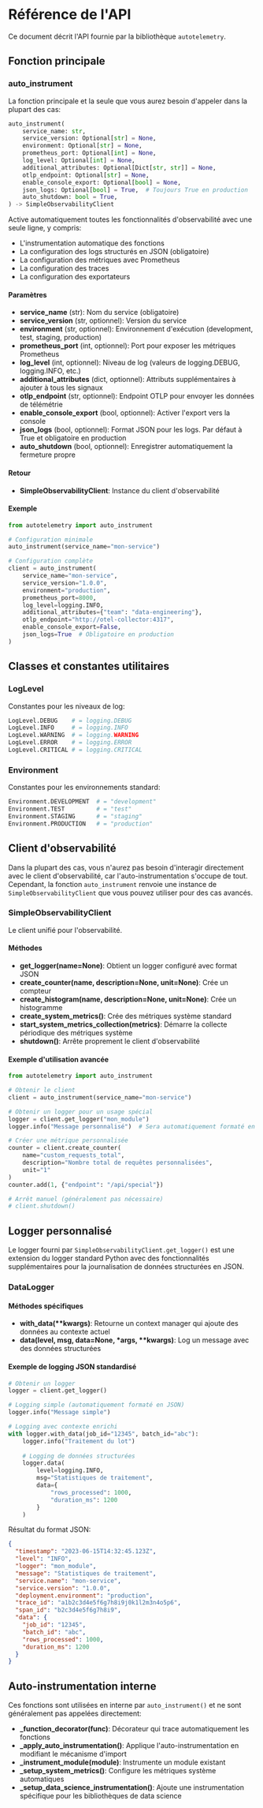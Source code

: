 # Référence de l'API

Ce document décrit l'API fournie par la bibliothèque `autotelemetry`.

## Fonction principale

### auto_instrument

La fonction principale et la seule que vous aurez besoin d'appeler dans la plupart des cas:

```python
auto_instrument(
    service_name: str,
    service_version: Optional[str] = None,
    environment: Optional[str] = None,
    prometheus_port: Optional[int] = None,
    log_level: Optional[int] = None,
    additional_attributes: Optional[Dict[str, str]] = None,
    otlp_endpoint: Optional[str] = None,
    enable_console_export: Optional[bool] = None,
    json_logs: Optional[bool] = True,  # Toujours True en production
    auto_shutdown: bool = True,
) -> SimpleObservabilityClient
```

Active automatiquement toutes les fonctionnalités d'observabilité avec une seule ligne, y compris:
- L'instrumentation automatique des fonctions
- La configuration des logs structurés en JSON (obligatoire)
- La configuration des métriques avec Prometheus
- La configuration des traces
- La configuration des exportateurs

#### Paramètres

- **service_name** (str): Nom du service (obligatoire)
- **service_version** (str, optionnel): Version du service
- **environment** (str, optionnel): Environnement d'exécution (development, test, staging, production)
- **prometheus_port** (int, optionnel): Port pour exposer les métriques Prometheus
- **log_level** (int, optionnel): Niveau de log (valeurs de logging.DEBUG, logging.INFO, etc.)
- **additional_attributes** (dict, optionnel): Attributs supplémentaires à ajouter à tous les signaux
- **otlp_endpoint** (str, optionnel): Endpoint OTLP pour envoyer les données de télémétrie
- **enable_console_export** (bool, optionnel): Activer l'export vers la console
- **json_logs** (bool, optionnel): Format JSON pour les logs. Par défaut à True et obligatoire en production
- **auto_shutdown** (bool, optionnel): Enregistrer automatiquement la fermeture propre

#### Retour

- **SimpleObservabilityClient**: Instance du client d'observabilité

#### Exemple

```python
from autotelemetry import auto_instrument

# Configuration minimale
auto_instrument(service_name="mon-service")

# Configuration complète
client = auto_instrument(
    service_name="mon-service",
    service_version="1.0.0",
    environment="production",
    prometheus_port=8000,
    log_level=logging.INFO,
    additional_attributes={"team": "data-engineering"},
    otlp_endpoint="http://otel-collector:4317",
    enable_console_export=False,
    json_logs=True  # Obligatoire en production
)
```

## Classes et constantes utilitaires

### LogLevel

Constantes pour les niveaux de log:

```python
LogLevel.DEBUG    # = logging.DEBUG
LogLevel.INFO     # = logging.INFO
LogLevel.WARNING  # = logging.WARNING
LogLevel.ERROR    # = logging.ERROR
LogLevel.CRITICAL # = logging.CRITICAL
```

### Environment

Constantes pour les environnements standard:

```python
Environment.DEVELOPMENT  # = "development"
Environment.TEST         # = "test"
Environment.STAGING      # = "staging"
Environment.PRODUCTION   # = "production"
```

## Client d'observabilité

Dans la plupart des cas, vous n'aurez pas besoin d'interagir directement avec le client d'observabilité, car l'auto-instrumentation s'occupe de tout. Cependant, la fonction `auto_instrument` renvoie une instance de `SimpleObservabilityClient` que vous pouvez utiliser pour des cas avancés.

### SimpleObservabilityClient

Le client unifié pour l'observabilité.

#### Méthodes

- **get_logger(name=None)**: Obtient un logger configuré avec format JSON
- **create_counter(name, description=None, unit=None)**: Crée un compteur
- **create_histogram(name, description=None, unit=None)**: Crée un histogramme
- **create_system_metrics()**: Crée des métriques système standard
- **start_system_metrics_collection(metrics)**: Démarre la collecte périodique des métriques système
- **shutdown()**: Arrête proprement le client d'observabilité

#### Exemple d'utilisation avancée

```python
from autotelemetry import auto_instrument

# Obtenir le client
client = auto_instrument(service_name="mon-service")

# Obtenir un logger pour un usage spécial
logger = client.get_logger("mon_module")
logger.info("Message personnalisé")  # Sera automatiquement formaté en JSON

# Créer une métrique personnalisée
counter = client.create_counter(
    name="custom_requests_total",
    description="Nombre total de requêtes personnalisées",
    unit="1"
)
counter.add(1, {"endpoint": "/api/special"})

# Arrêt manuel (généralement pas nécessaire)
# client.shutdown()
```

## Logger personnalisé

Le logger fourni par `SimpleObservabilityClient.get_logger()` est une extension du logger standard Python avec des fonctionnalités supplémentaires pour la journalisation de données structurées en JSON.

### DataLogger

#### Méthodes spécifiques

- **with_data(\*\*kwargs)**: Retourne un context manager qui ajoute des données au contexte actuel
- **data(level, msg, data=None, \*args, \*\*kwargs)**: Log un message avec des données structurées

#### Exemple de logging JSON standardisé

```python
# Obtenir un logger
logger = client.get_logger()

# Logging simple (automatiquement formaté en JSON)
logger.info("Message simple")

# Logging avec contexte enrichi
with logger.with_data(job_id="12345", batch_id="abc"):
    logger.info("Traitement du lot")
    
    # Logging de données structurées
    logger.data(
        level=logging.INFO,
        msg="Statistiques de traitement",
        data={
            "rows_processed": 1000,
            "duration_ms": 1200
        }
    )
```

Résultat du format JSON:

```json
{
  "timestamp": "2023-06-15T14:32:45.123Z",
  "level": "INFO",
  "logger": "mon_module",
  "message": "Statistiques de traitement",
  "service.name": "mon-service",
  "service.version": "1.0.0",
  "deployment.environment": "production",
  "trace_id": "a1b2c3d4e5f6g7h8i9j0k1l2m3n4o5p6",
  "span_id": "b2c3d4e5f6g7h8i9",
  "data": {
    "job_id": "12345",
    "batch_id": "abc",
    "rows_processed": 1000,
    "duration_ms": 1200
  }
}
```

## Auto-instrumentation interne

Ces fonctions sont utilisées en interne par `auto_instrument()` et ne sont généralement pas appelées directement:

- **_function_decorator(func)**: Décorateur qui trace automatiquement les fonctions
- **_apply_auto_instrumentation()**: Applique l'auto-instrumentation en modifiant le mécanisme d'import
- **_instrument_module(module)**: Instrumente un module existant
- **_setup_system_metrics()**: Configure les métriques système automatiques
- **_setup_data_science_instrumentation()**: Ajoute une instrumentation spécifique pour les bibliothèques de data science 
